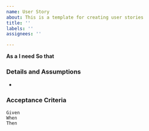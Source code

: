 ```yaml
---
name: User Story
about: This is a template for creating user stories
title: ''
labels: ''
assignees: ''

---
```


**As a** 
 **I need** 
 **So that** 
   
 ### Details and Assumptions
 * 
   
 ### Acceptance Criteria  
   
 ```gherkin
 Given 
 When 
 Then 
 ```
